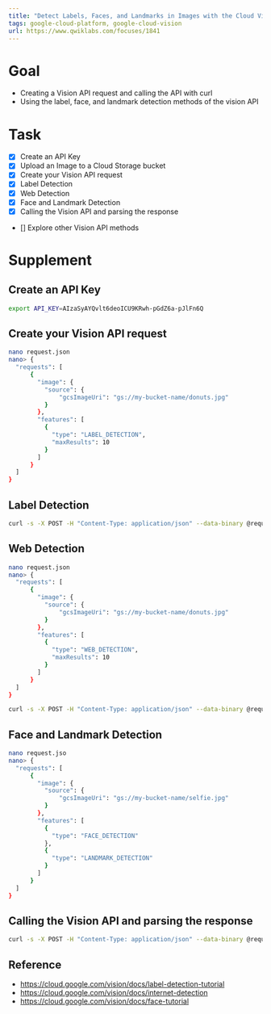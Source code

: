 ```yaml
---
title: "Detect Labels, Faces, and Landmarks in Images with the Cloud Vision API"
tags: google-cloud-platform, google-cloud-vision
url: https://www.qwiklabs.com/focuses/1841
---
```


# Goal
- Creating a Vision API request and calling the API with curl
- Using the label, face, and landmark detection methods of the vision API

# Task
- [x] Create an API Key
- [x] Upload an Image to a Cloud Storage bucket
- [x] Create your Vision API request
- [x] Label Detection
- [x] Web Detection
- [x] Face and Landmark Detection
- [x] Calling the Vision API and parsing the response
- [] Explore other Vision API methods

# Supplement
## Create an API Key
```sh
export API_KEY=AIzaSyAYQvlt6deoICU9KRwh-pGdZ6a-pJlFn6Q
```

## Create your Vision API request
```sh
nano request.json
nano> {
  "requests": [
      {
        "image": {
          "source": {
              "gcsImageUri": "gs://my-bucket-name/donuts.jpg"
          }
        },
        "features": [
          {
            "type": "LABEL_DETECTION",
            "maxResults": 10
          }
        ]
      }
  ]
}
```

## Label Detection
```sh
curl -s -X POST -H "Content-Type: application/json" --data-binary @request.json  https://vision.googleapis.com/v1/images:annotate?key=${API_KEY}
```

## Web Detection
```sh
nano request.json
nano> {
  "requests": [
      {
        "image": {
          "source": {
              "gcsImageUri": "gs://my-bucket-name/donuts.jpg"
          }
        },
        "features": [
          {
            "type": "WEB_DETECTION",
            "maxResults": 10
          }
        ]
      }
  ]
}

curl -s -X POST -H "Content-Type: application/json" --data-binary @request.json  https://vision.googleapis.com/v1/images:annotate?key=${API_KEY}
```

## Face and Landmark Detection
```sh
nano request.jso
nano> {
  "requests": [
      {
        "image": {
          "source": {
              "gcsImageUri": "gs://my-bucket-name/selfie.jpg"
          }
        },
        "features": [
          {
            "type": "FACE_DETECTION"
          },
          {
            "type": "LANDMARK_DETECTION"
          }
        ]
      }
  ]
}
```

## Calling the Vision API and parsing the response
```sh
curl -s -X POST -H "Content-Type: application/json" --data-binary @request.json  https://vision.googleapis.com/v1/images:annotate?key=${API_KEY}
```

## Reference
- https://cloud.google.com/vision/docs/label-detection-tutorial
- https://cloud.google.com/vision/docs/internet-detection
- https://cloud.google.com/vision/docs/face-tutorial
